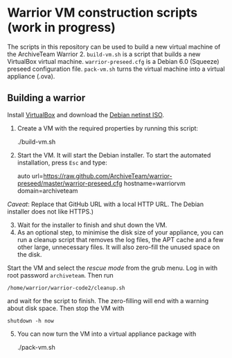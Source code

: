 # Warrior VM construction scripts (work in progress)

The scripts in this repository can be used to build a new virtual machine of the ArchiveTeam Warrior 2.
`build-vm.sh` is a script that builds a new VirtualBox virtual machine.
`warrior-preseed.cfg` is a Debian 6.0 (Squeeze) preseed configuration file.
`pack-vm.sh` turns the virtual machine into a virtual appliance (.ova).

## Building a warrior

Install [VirtualBox](https://www.virtualbox.org/) and download the [Debian netinst ISO](http://cdimage.debian.org/debian-cd/6.0.6/i386/iso-cd/debian-6.0.6-i386-netinst.iso).

1.  Create a VM with the required properties by running this script:

    ./build-vm.sh

2. Start the VM.
   It will start the Debian installer.
   To start the automated installation, press `Esc` and type:

    auto url=https://raw.github.com/ArchiveTeam/warrior-preseed/master/warrior-preseed.cfg hostname=warriorvm domain=archiveteam

*Caveat*: Replace that GitHub URL with a local HTTP URL.
The Debian installer does not like HTTPS.)

3. Wait for the installer to finish and shut down the VM.
4. As an optional step, to minimise the disk size of your appliance, you can run a cleanup script that removes the log files, the APT cache and a few other large, unnecessary files.
   It will also zero-fill the unused space on the disk.

Start the VM and select the *rescue mode* from the grub menu.
Log in with root password `archiveteam`.
Then run

    /home/warrior/warrior-code2/cleanup.sh

and wait for the script to finish.
The zero-filling will end with a warning about disk space.
Then stop the VM with

    shutdown -h now

5. You can now turn the VM into a virtual appliance package with

    ./pack-vm.sh

